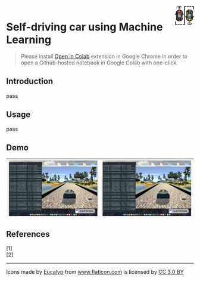 
<img style="float: right;" src="./img/driverless-car.png" width="10%">

# Self-driving car using Machine Learning

> Please install [Open in Colab](https://chrome.google.com/webstore/detail/open-in-colab/iogfkhleblhcpcekbiedikdehleodpjo) extension in Google Chrome in order to open a Github-hosted notebook in Google Colab with one-click.

## Introduction

pass

## Usage


pass

## Demo


| [![Watch the video](./img/bilibili1.jpg)](https://www.bilibili.com/video/av47638211/) | [![Watch the video](./img/bilibili1.jpg)](https://www.bilibili.com/video/av47638211/) |
|:--------------------------------------------------------------------------------------:|:--------------------------------------------------------------------------------------:|




## References

[1]  
[2]



* * *

<div>Icons made by <a href="https://www.flaticon.com/authors/eucalyp" title="Eucalyp">Eucalyp</a> from <a href="https://www.flaticon.com/" 			    title="Flaticon">www.flaticon.com</a> is licensed by <a href="http://creativecommons.org/licenses/by/3.0/" 			    title="Creative Commons BY 3.0" target="_blank">CC 3.0 BY</a></div>